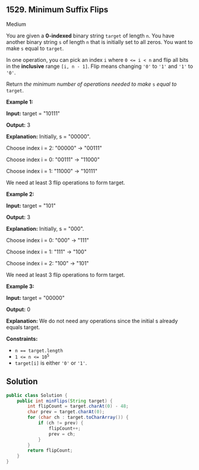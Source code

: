 ## 1529\. Minimum Suffix Flips

Medium

You are given a **0-indexed** binary string `target` of length `n`. You have another binary string `s` of length `n` that is initially set to all zeros. You want to make `s` equal to `target`.

In one operation, you can pick an index `i` where `0 <= i < n` and flip all bits in the **inclusive** range `[i, n - 1]`. Flip means changing `'0'` to `'1'` and `'1'` to `'0'`.

Return _the minimum number of operations needed to make_ `s` _equal to_ `target`.

**Example 1:**

**Input:** target = "10111"

**Output:** 3

**Explanation:** Initially, s = "00000". 

Choose index i = 2: "00000" -> "00111" 

Choose index i = 0: "00111" -> "11000" 

Choose index i = 1: "11000" -> "10111" 

We need at least 3 flip operations to form target.

**Example 2:**

**Input:** target = "101"

**Output:** 3

**Explanation:** Initially, s = "000". 

Choose index i = 0: "000" -> "111" 

Choose index i = 1: "111" -> "100" 

Choose index i = 2: "100" -> "101" 

We need at least 3 flip operations to form target.

**Example 3:**

**Input:** target = "00000"

**Output:** 0

**Explanation:** We do not need any operations since the initial s already equals target.

**Constraints:**

*   `n == target.length`
*   <code>1 <= n <= 10<sup>5</sup></code>
*   `target[i]` is either `'0'` or `'1'`.

## Solution

```java
public class Solution {
    public int minFlips(String target) {
        int flipCount = target.charAt(0) - 48;
        char prev = target.charAt(0);
        for (char ch : target.toCharArray()) {
            if (ch != prev) {
                flipCount++;
                prev = ch;
            }
        }
        return flipCount;
    }
}
```